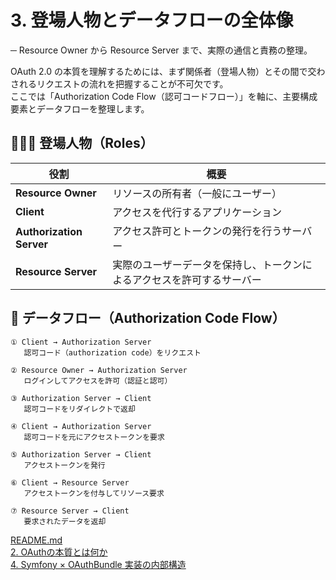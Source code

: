 # 3. 登場人物とデータフローの全体像
─ Resource Owner から Resource Server まで、実際の通信と責務の整理。

OAuth 2.0 の本質を理解するためには、まず関係者（登場人物）とその間で交わされるリクエストの流れを把握することが不可欠です。  
ここでは「Authorization Code Flow（認可コードフロー）」を軸に、主要構成要素とデータフローを整理します。


## 🧑‍🤝‍🧑 登場人物（Roles）

| 役割                | 概要                                                |
|---------------------|-----------------------------------------------------|
| **Resource Owner**  | リソースの所有者（一般にユーザー）                      |
| **Client**          | アクセスを代行するアプリケーション                      |
| **Authorization Server** | アクセス許可とトークンの発行を行うサーバー              |
| **Resource Server** | 実際のユーザーデータを保持し、トークンによるアクセスを許可するサーバー |



## 🔄 データフロー（Authorization Code Flow）

```plaintext
① Client → Authorization Server  
   認可コード（authorization code）をリクエスト

② Resource Owner → Authorization Server  
   ログインしてアクセスを許可（認証と認可）

③ Authorization Server → Client  
   認可コードをリダイレクトで返却

④ Client → Authorization Server  
   認可コードを元にアクセストークンを要求

⑤ Authorization Server → Client  
   アクセストークンを発行

⑥ Client → Resource Server  
   アクセストークンを付与してリソース要求

⑦ Resource Server → Client  
   要求されたデータを返却

```

[README.md](../README.md)<br>
[2. OAuthの本質とは何か](../slides/02_what_is_oauth.md)<br>
[4. Symfony × OAuthBundle 実装の内部構造](../slides/04_symfony_structure.md)<br>